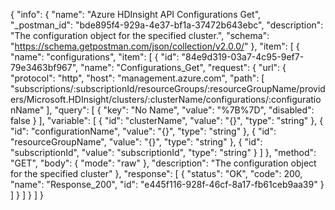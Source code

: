 {
  "info": {
    "name": "Azure HDInsight API Configurations Get",
    "_postman_id": "bde895f4-929a-4e37-bf1a-37472b643ebc",
    "description": "The configuration object for the specified cluster.",
    "schema": "https://schema.getpostman.com/json/collection/v2.0.0/"
  },
  "item": [
    {
      "name": "configurations",
      "item": [
        {
          "id": "84e9d319-03a7-4c95-9ef7-79e3463bf967",
          "name": "Configurations_Get",
          "request": {
            "url": {
              "protocol": "http",
              "host": "management.azure.com",
              "path": [
                "subscriptions/:subscriptionId/resourceGroups/:resourceGroupName/providers/Microsoft.HDInsight/clusters/:clusterName/configurations/:configurationName"
              ],
              "query": [
                {
                  "key": "No Name",
                  "value": "%7B%7D",
                  "disabled": false
                }
              ],
              "variable": [
                {
                  "id": "clusterName",
                  "value": "{}",
                  "type": "string"
                },
                {
                  "id": "configurationName",
                  "value": "{}",
                  "type": "string"
                },
                {
                  "id": "resourceGroupName",
                  "value": "{}",
                  "type": "string"
                },
                {
                  "id": "subscriptionId",
                  "value": "subscriptionId",
                  "type": "string"
                }
              ]
            },
            "method": "GET",
            "body": {
              "mode": "raw"
            },
            "description": "The configuration object for the specified cluster"
          },
          "response": [
            {
              "status": "OK",
              "code": 200,
              "name": "Response_200",
              "id": "e445f116-928f-46cf-8a17-fb61ceb9aa39"
            }
          ]
        }
      ]
    }
  ]
}